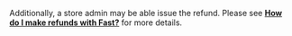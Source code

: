 Additionally, a store admin may be able issue the refund. Please see [**How do I make refunds with Fast?**](/developer-portal/for-sellers/orders/payments/refunds/) for more details.

